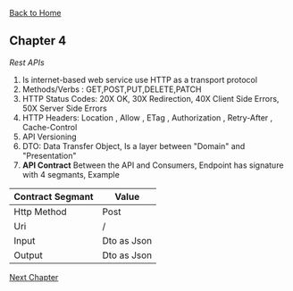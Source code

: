 [Back to Home](README.md)

## Chapter 4
*Rest APIs*
1. Is internet-based web service use HTTP as a transport protocol
2. Methods/Verbs : GET,POST,PUT,DELETE,PATCH
3. HTTP Status Codes: 20X OK, 30X Redirection, 40X Client Side Errors, 50X Server Side Errors
4. HTTP Headers: Location , Allow , ETag , Authorization , Retry-After , Cache-Control
5. API Versioning
6. DTO: Data Transfer Object, Is a layer between "Domain" and "Presentation"
7. __API Contract__ Between the API and Consumers, Endpoint has signature with 4 segmants, Example

| Contract Segmant | Value |
| ---------------- | ----- |
| Http Method      | Post  |
| Uri              |  /    |
| Input            | Dto as Json  |
| Output           | Dto as Json  |


[Next Chapter](Chapter5.MD)
